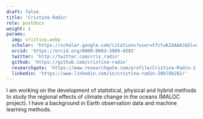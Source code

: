 ```yaml
---
draft: false
title: 'Cristina Radin'
role: postdocs
weight: 1
params:
  img: cristina.webp
  scholar: 'https://scholar.google.com/citations?user=tfctuKIAAAAJ&hl=es&authuser=1'
  orcid: 'https://orcid.org/0000-0003-3969-4583'
  twitter: 'http://twitter.com/cris_radin'
  github: 'https://github.com/cristina-radin'
  researchgate: 'https://www.researchgate.com/profile/Cristina-Radin-2'
  linkedin: 'https://www.linkedin.com/in/cristina-radin-20b74b202/'
---
```


I am working on the development of statistical, physical and hybrid methods to study the regional effects of climate change in the oceans (MALOC project). I have a background in Earth observation data and machine learning methods.
